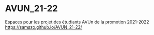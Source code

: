# AVUN_21-22
Espaces pour les projet des étudiants AVUn de la promotion 2021-2022
https://samszo.github.io/AVUN_21-22/
